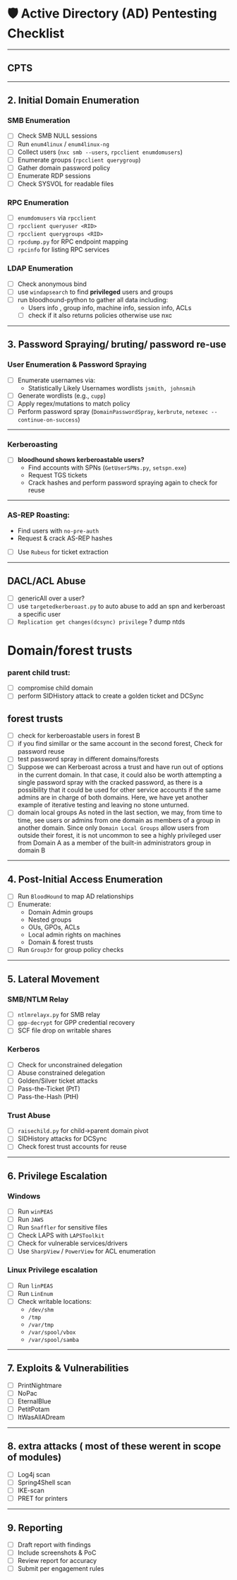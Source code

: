 # 🛡️ Active Directory (AD) Pentesting Checklist



---
## CPTS
---
## 2. Initial Domain Enumeration

### SMB Enumeration
- [ ] Check SMB NULL sessions
- [ ] Run `enum4linux` / `enum4linux-ng`
- [ ] Collect users (`nxc smb --users`, `rpcclient enumdomusers`)
- [ ] Enumerate groups (`rpcclient querygroup`)
- [ ] Gather domain password policy
- [ ] Enumerate RDP sessions
- [ ] Check SYSVOL for readable files

### RPC Enumeration
- [ ] `enumdomusers` via `rpcclient`
- [ ] `rpcclient queryuser <RID>`
- [ ] `rpcclient querygroups <RID>`
- [ ] `rpcdump.py` for RPC endpoint mapping
- [ ] `rpcinfo` for listing RPC services

### LDAP Enumeration
- [ ] Check anonymous bind
- [ ] use `windapsearch` to find **privileged** users and groups
- [ ] run bloodhound-python to gather all data including:
  -  Users info , group info, machine info, session info, ACLs
  - [ ] check if it also returns  policies otherwise use nxc

---
## 3. Password Spraying/ bruting/ password re-use
### User Enumeration & Password Spraying
- [ ] Enumerate usernames via:
  - Statistically Likely Usernames wordlists `jsmith, johnsmih`
- [ ] Generate wordlists (e.g., `cupp`)
- [ ] Apply regex/mutations to match policy
- [ ] Perform password spray (`DomainPasswordSpray`, `kerbrute`, `netexec --continue-on-success`)
---
### Kerberoasting 
- [ ] **bloodhound shows kerberoastable users?**
  - Find accounts with SPNs (`GetUserSPNs.py`, `setspn.exe`)
  - Request TGS tickets
  - Crack hashes and perform password spraying again to check for reuse
---
### AS-REP Roasting:
  - Find users with `no-pre-auth`
  - Request & crack AS-REP hashes
- [ ] Use `Rubeus` for ticket extraction
---
## DACL/ACL Abuse
- [ ] genericAll over a user?
- [ ] use `targetedkerberoast.py` to auto abuse to add an spn and kerberoast a specific user
- [ ]  `Replication get changes(dcsync) privilege` ? dump ntds
# Domain/forest trusts
### parent child trust:
- [ ]  compromise child domain
- [ ] perform SIDHistory attack to create a golden ticket and DCSync
## forest trusts
- [ ] check for kerberoastable users in forest B
- [ ] if you find simillar or the same account in the second forest, Check for  password reuse
- [ ] test password spray in different domains/forests
- [ ] Suppose we can Kerberoast across a trust and have run out of options in the current domain. In that case, it could also be worth attempting a single password spray with the cracked password, as there is a possibility that it could be used for other service accounts if the same admins are in charge of both domains. Here, we have yet another example of iterative testing and leaving no stone unturned.
- [ ] domain local groups
As noted in the last section, we may, from time to time, see users or admins from one domain as members of a group in another domain. Since only `Domain Local Groups` allow users from outside their forest, it is not uncommon to see a highly privileged user from Domain A as a member of the built-in administrators group in domain B
---
## 4. Post-Initial Access Enumeration

- [ ] Run `BloodHound` to map AD relationships
- [ ] Enumerate:
  - Domain Admin groups
  - Nested groups
  - OUs, GPOs, ACLs
  - Local admin rights on machines
  - Domain & forest trusts
- [ ] Run `Group3r` for group policy checks

---

## 5. Lateral Movement

### SMB/NTLM Relay
- [ ] `ntlmrelayx.py` for SMB relay
- [ ] `gpp-decrypt` for GPP credential recovery
- [ ] SCF file drop on writable shares

### Kerberos
- [ ] Check for unconstrained delegation
- [ ] Abuse constrained delegation
- [ ] Golden/Silver ticket attacks
- [ ] Pass-the-Ticket (PtT)
- [ ] Pass-the-Hash (PtH)

### Trust Abuse
- [ ] `raisechild.py` for child→parent domain pivot
- [ ] SIDHistory attacks for DCSync
- [ ] Check forest trust accounts for reuse

---
## 6. Privilege Escalation

### Windows
- [ ] Run `winPEAS`
- [ ] Run `JAWS`
- [ ] Run `Snaffler` for sensitive files
- [ ] Check LAPS with `LAPSToolkit`
- [ ] Check for vulnerable services/drivers
- [ ] Use `SharpView` / `PowerView` for ACL enumeration

### Linux Privilege escalation
- [ ] Run `linPEAS`
- [ ] Run `LinEnum`
- [ ] Check writable locations:
  - `/dev/shm`
  - `/tmp`
  - `/var/tmp`
  - `/var/spool/vbox`
  - `/var/spool/samba`

---

## 7. Exploits & Vulnerabilities

- [ ] PrintNightmare
- [ ] NoPac
- [ ] EternalBlue
- [ ] PetitPotam
- [ ] ItWasAllADream

---

## 8. extra attacks  ( most of these werent in scope of modules)

- [ ] Log4j scan
- [ ] Spring4Shell scan
- [ ] IKE-scan
- [ ] PRET for printers
---

## 9. Reporting

- [ ] Draft report with findings
- [ ] Include screenshots & PoC
- [ ] Review report for accuracy
- [ ] Submit per engagement rules
